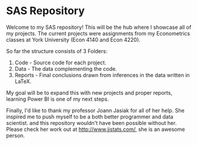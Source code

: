 # SAS Repository

Welcome to my SAS repository! This will be the hub where I showcase all of my projects. The current projects were assignments from my Econometrics classes at York University (Econ 4140 and Econ 4220). 

So far the structure consists of 3 Folders:

1. Code - Source code for each project.
2. Data - The data complementing the code.
3. Reports - Final conclusions drawn from inferences in the data written in LaTeX. 

My goal will be to expand this with new projects and proper reports, learning Power BI is one of my next steps.

Finally, I'd like to thank my professor Joann Jasiak for all of her help. She inspired me to push myself to be a both better programmer and data scientist. and this repository wouldn't have been possible without her. Please check her work out at http://www.jjstats.com/, she is an awesome person.